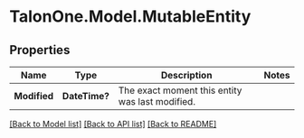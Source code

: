 # TalonOne.Model.MutableEntity
## Properties

Name | Type | Description | Notes
------------ | ------------- | ------------- | -------------
**Modified** | **DateTime?** | The exact moment this entity was last modified. | 

[[Back to Model list]](../README.md#documentation-for-models) [[Back to API list]](../README.md#documentation-for-api-endpoints) [[Back to README]](../README.md)

